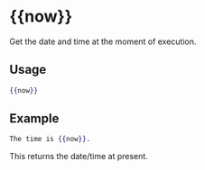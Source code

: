 # {{now}}

Get the date and time at the moment of execution.

## Usage

```handlebars
{{now}}
```

## Example

```handlebars
The time is {{now}}.
```

This returns the date/time at present.
